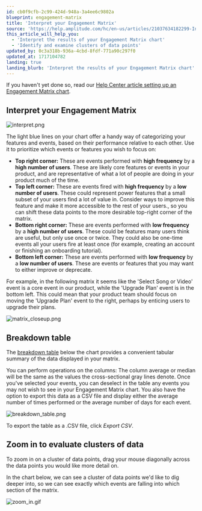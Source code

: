 ```yaml
---
id: cb0f9cfb-2c99-424d-948a-3a4ee6c9802a
blueprint: engagement-matrix
title: 'Interpret your Engagement Matrix'
source: 'https://help.amplitude.com/hc/en-us/articles/21037634182299-Interpret-your-Engagement-Matrix'
this_article_will_help_you:
  - 'Interpret the results of your Engagement Matrix chart'
  - 'Identify and examine clusters of data points'
updated_by: 0c3a318b-936a-4cbd-8fdf-771a90c297f0
updated_at: 1717104782
landing: true
landing_blurb: 'Interpret the results of your Engagement Matrix chart'
---
```

If you haven't yet done so, read our [Help Center article setting up an Engagement Matrix chart](/docs/analytics/charts/engagement-matrix/engagement-matrix-discover). 

## Interpret your Engagement Matrix

![interpret.png](/docs/output/img/engagement-matrix/interpret-png.png)

The light blue lines on your chart offer a handy way of categorizing your features and events, based on their performance relative to each other. Use it to prioritize which events or features you wish to focus on:

* **Top right corner:** These are events performed with **high frequency** by a **high number of users**. These are likely core features or events in your product, and are representative of what a lot of people are doing in your product much of the time.
* **Top left corner:** These are events fired with **high frequency** by a **low number of users**. These could represent power features that a small subset of your users find a lot of value in. Consider ways to improve this feature and make it more accessible to the rest of your users., so you can shift these data points to the more desirable top-right corner of the matrix.
* **Bottom right corner:** These are events performed with **low frequency** by a **high number of** **users**. These could be features many users think are useful, but only use once or twice. They could also be one-time events all your users fire at least once (for example, creating an account or finishing an onboarding tutorial).
* **Bottom left corner:** These are events performed with **low frequency** by a **low number of users**. These are events or features that you may want to either improve or deprecate.

For example, in the following matrix it seems like the 'Select Song or Video' event is a core event in our product, while the 'Upgrade Plan' event is in the bottom left. This could mean that your product team should focus on moving the 'Upgrade Plan' event to the right, perhaps by enticing users to upgrade their plans. 

![matrix_closeup.png](/docs/output/img/engagement-matrix/matrix-closeup-png.png)

## Breakdown table

The [breakdown table](/docs/analytics/charts/review-chart-data) below the chart provides a convenient tabular summary of the data displayed in your matrix. 

You can perform operations on the columns: The column average or median will be the same as the values the cross-sectional gray lines denote. Once you've selected your events, you can deselect in the table any events you may not wish to see in your Engagement Matrix chart. You also have the option to export this data as a CSV file and display either the average number of times performed or the average number of days for each event. 

![breakdown_table.png](/docs/output/img/engagement-matrix/breakdown-table-png.png)

To export the table as a .CSV file, click *Export CSV*.

## Zoom in to evaluate clusters of data

To zoom in on a cluster of data points, drag your mouse diagonally across the data points you would like more detail on.

In the chart below, we can see a cluster of data points we'd like to dig deeper into, so we can see exactly which events are falling into which section of the matrix. 

![zoom_in.gif](/docs/output/img/engagement-matrix/zoom-in-gif.gif)